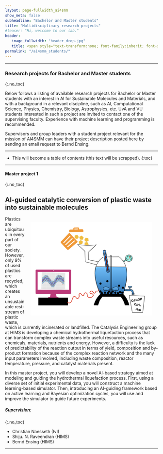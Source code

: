 ```yaml
---
layout: page-fullwidth_ai4smm 
show_meta: false
subheadline: "Bachelor and Master students"
title: "Multidisciplinary research projects"
#teaser: "Hi, welcome to our lab."
header:
   image_fullwidth: "header_drop.jpg"
   title: <span style="text-transform:none; font-family:inherit; font-size:1.2em;">AI4SMM Student projects</span> <br>  <span style="text-transform:none; font-family:FontAwesome,Gill Sans; font-size:0.5em;">Artificial Intelligence for Sustainable Molecules and Materials</span>
permalink: "/ai4smm_students/"
---
```


---

### Research projects for Bachelor and Master students
{:.no_toc}

Below follows a listing of available research projects for Bachelor or Master students
with an interest in AI for Sustainable Molecules and Materials, and with
a background in a relevant discipline, such as AI, Computational Science, Physics, Chemistry,
Biology, Astrophysics, etc. UvA and VU students interested in such a project are 
invited to contact one of the supervising faculty. Experience with machine learning and 
programming is recommended.  

Supervisors and group leaders with a student project relevant for the mission of AI4SMM 
can have their project description posted here by sending an email request to Bernd Ensing.

----------------------------------------------
* This will become a table of contents (this text will be scrapped).
{:toc}
----------------------------------------------

#### Master project 1
{:.no_toc}
## AI-guided catalytic conversion of plastic waste into sustainable molecules

<img src="../images//ai4smm_student_project1.png"
     alt="Project1"
     width="400"
     style="float: right; margin: 20px;" />

Plastics are ubiquitous in every part of our society. However, only 9%
of used plastics are recycled, which creates an unsustainable
rest-stream of plastic waste, which is currently incinerated or
landfilled. The Catalysis Engineering group at HIMS is developing a
chemical hydrothermal liquefaction process that can transform complex
waste streams into useful resources, such as chemicals, materials,
nutrients and energy. However, a difficulty is the lack of predictability of
the reaction output in terms of yield, composition and by-product
formation because of the complex reaction network and the many input
parameters involved, including waste composition, reactor temperature,
pressure, and catalyst materials present.

In this master project, you will develop a novel AI-based strategy
aimed at modeling and guiding the hydrothermal liquefaction
process. First, using a diverse set of initial experimental data, you
will construct a machine learning-based simulator. Then,
introducing an AI-guiding framework based on active learning and
Bayesian optimization cycles, you will use and improve the simulator to
guide future experiments.

##### Supervision:
{:.no_toc}
 * Christian Naesseth (IvI)
 * Shiju. N. Raveendran (HIMS)
 * Bernd Ensing (HIMS)
 
----------------------------------------------






